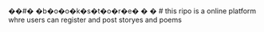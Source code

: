 ��#� �b�o�o�k�s�t�o�r�e�
�
� # this ripo is a online platform whre users can register and post storyes and poems 

